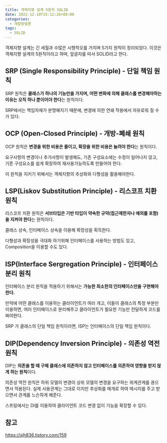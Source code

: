 ```yaml
---
title: 객체지향 설계 5원칙 SOLID
date: 2022-12-10T15:12:26+09:00
categories:
  - 개발방법론
tags: 
  - SOLID
---
```


객체지향 설계는 긴 세월과 수많은 시행착오를 거치며 5가지 원칙이 정리되었다. 이것은 객체지향 설계의 5원칙이라고 하며, 앞글자를 따서 SOLID라고 한다.

## SRP (Single Responsibility Principle) - 단일 책임 원칙

SRP 원칙은 **클래스가 하나의 기능만을 가지며, 어떤 변화에 의해 클래스를 변경해야하는 이유는 오직 하나 뿐이어야 한다**는 원칙이다.

SRP에서는 책임자체가 분명해지기 때문에, 변경에 의한 연쇄 작용에서 자유로워 질 수가 있다.

## OCP (Open-Closed Principle) - 개방-폐쇄 원칙

OCP 원칙은 **변경을 위한 비용은 줄이고, 확장을 위한 비용은 늘려야 한다**는 원칙이다.

요구사항의 변경이나 추가사항이 발생해도, 기존 구성요소에는 수정이 일어나지 않고, 기존 구성요소를 쉽게 확장하여 재사용가능하도록 만들어야 한다.

이 원칙을 지키기 위해서는 객체지향의 추상화와 다형성을 활용해야한다.

## LSP(Liskov Substitution Principle) - 리스코프 치환 원칙

리스코프 치환 원칙은 **서브타입은 기반 타입이 약속한 규약(접근제한자나 예외를 포함) 을 지켜야 한다**는 원칙이다.

클래스 상속, 인터페이스 상속을 이용해 확장성을 획득한다.

다형성과 확장성을 극대화 하기위해 인터페이스를 사용하는 방법도 있고, Composition을 이용할 수도 있다.

## ISP(Interface Sergregation Principle) - 인터페이스 분리 원칙

인터페이스 분리 원칙을 적용하기 위해서는 **가능한 최소한의 인터페이스만을 구현해야한다.**

만약에 어떤 클래스를 이용하는 클라이언트가 여러 개고, 이들이 클래스의 특정 부분만 이용하면, 여러 인터페이스로 분리해주고 클라이언트가 필요한 기능만 전달하게 코드를 짜야한다.

SRP 가 클래스의 단일 책임 원칙이라면, ISP는 인터페이스의 단일 책임 원칙이다.

## DIP(Dependency Inversion Principle) - 의존성 역전 원칙

DIP는 **의존을 할 때 구체 클래스에 의존하지 않고 인터페이스를 의존하여 영향을 받지 않게 하는 원칙**이다.

의존성 역전 원칙은 하위 모델의 변경이 상위 모델의 변경을 요구하는 위계관계를 끊으면서 적용된다. 실제 사용관계는 그대로 이지만 추상화를 매개로 하여 메시지를 주고 받으면서 관계를 느슨하게 해준다.

스프링에서는 DI를 이용하여 클라이언트 코드 변경 없이 기능을 확장할 수 있다.

## 참고
https://sjh836.tistory.com/159

